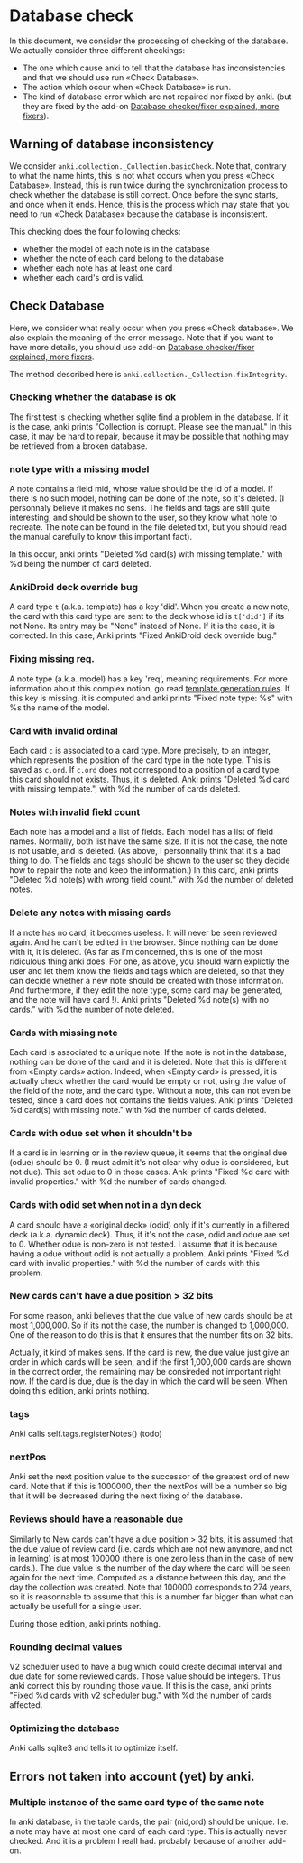 # Database check

In this document, we consider the processing of checking of the
database. We actually consider three different checkings:
* The one which cause anki to tell that the database has
inconsistencies and that we should use run «Check Database».
* The action which occur when «Check Database» is run.
* The kind of database error which are not repaired nor fixed by anki.
(but they are fixed by the add-on [Database checker/fixer explained,
more fixers](https://ankiweb.net/shared/info/1135180054)).

## Warning of database inconsistency

We consider ```anki.collection._Collection.basicCheck```. Note that,
contrary to what the name hints, this is not what occurs when you
press «Check Database». Instead, this is run twice during the
synchronization process to check whether the database is still
correct. Once before the sync starts, and once when it ends. Hence,
this is the process which may state that you need to run «Check
Database» because the database is inconsistent.

This checking does the four following checks:
* whether the model of each note is in the database
* whether the note of each card belong to the database
* whether each note has at least one card
* whether each card's ord is valid.

## Check Database
Here, we consider what really occur when you press «Check
database». We also explain the meaning of the error message. Note that
if you want to have more details, you should use add-on [Database
checker/fixer explained, more
fixers](https://ankiweb.net/shared/info/1135180054).

The method described here is ```anki.collection._Collection.fixIntegrity```.

### Checking whether the database is ok
The first test is checking whether sqlite find a problem in the
database. If it is the case, anki prints "Collection is
corrupt. Please see the manual." In this case, it may be hard to
repair, because it may be possible that nothing may be retrieved from
a broken database.

### note type with a missing model
A note contains a field mid, whose value should be the id of a
model. If there is no such model, nothing can be done of the note, so
it's deleted. (I personnaly believe it makes no sens. The fields and
tags are still quite interesting, and should be shown to the user, so
they know what note to recreate. The note can be found in the file
deleted.txt, but you should read the manual carefully to know this
important fact).

In this occur, anki prints "Deleted %d card(s) with missing template."
with %d being the number of card deleted.

### AnkiDroid deck override bug
A card type ```t``` (a.k.a. template) has a key 'did'. When you create
a new note, the card with this card type are sent to the deck whose id
is ```t['did']``` if its not None.  Its entry may be "None" instead of
None. If it is the case, it is corrected. In this case, Anki prints
"Fixed AnkiDroid deck override bug."

### Fixing missing req.
A note type (a.k.a. model) has a key 'req', meaning requirements. For
more information about this complex notion, go read [template
generation rules](templates_generation_rules.md). If this key is
missing, it is computed and anki prints "Fixed note type: %s" with %s
the name of the model.

### Card with invalid ordinal
Each card ```c``` is associated to a card type. More precisely, to an integer,
which represents the position of the card type in the note type. This
is saved as ```c.ord```. If ```c.ord``` does not correspond to a
position of a card type, this card should not exists. Thus, it is
deleted. Anki prints "Deleted %d card with missing template.", with %d
the number of cards deleted.

### Notes with invalid field count
Each note has a model and a list of fields. Each model has a list of
field names. Normally, both list have the same size. If it is not the
case, the note is not usable, and is deleted. (As above, I personnally
think that it's a bad thing to do. The fields and tags should be shown
to the user so they decide how to repair the note and keep the
information.) In this card, anki prints "Deleted %d note(s) with wrong
field count." with %d the number of deleted notes.

### Delete any notes with missing cards
If a note has no card, it becomes useless. It will never be seen
reviewed again. And he can't be edited in the browser. Since nothing
can be done with it, it is deleted.  (As far as I'm concerned, this is
one of the most ridiculous thing anki does. For one, as above, you
should warn explictly the user and let them know the fields and tags
which are deleted, so that they can decide whether a new note should
be created with those information. And furthermore, if they edit the
note type, some card may be generated, and the note will have card
!). Anki prints "Deleted %d note(s) with no cards." with %d the number
of note deleted.

### Cards with missing note
Each card is associated to a unique note. If the note is not in the
database, nothing can be done of the card and it is deleted. Note that
this is different from «Empty cards» action. Indeed, when «Empty card»
is pressed, it is actually check whether the card would be empty or
not, using the value of the field of the note, and the card
type. Without a note, this can not even be tested, since a card does
not contains the fields values. Anki prints "Deleted %d card(s) with
missing note." with %d the number of cards deleted.

### Cards with odue set when it shouldn't be
If a card is in learning or in the review queue, it seems that the
original due (odue) should be 0. (I must admit it's not clear why odue
is considered, but not due). This set odue to 0 in those cases. Anki
prints "Fixed %d card with invalid properties." with %d the number of
cards changed.

### Cards with odid set when not in a dyn deck
A card should have a «original deck» (odid) only if it's currently in
a filtered deck (a.k.a. dynamic deck). Thus, if it's not the case,
odid and odue are set to 0. Whether odue is non-zero is not tested. I
assume that it is because having a odue without odid is not actually a
problem. Anki prints "Fixed %d card with invalid properties." with %d
the number of cards with this problem.

### New cards can't have a due position > 32 bits
For some reason, anki believes that the due value of new cards should
be at most 1,000,000. So if its not the case, the number is changed to
1,000,000. One of the reason to do this is that it ensures that the
number fits on 32 bits.

Actually, it kind of makes sens. If the card is new, the due value
just give an order in which cards will be seen, and if the first
1,000,000 cards are shown in the correct order, the remaining may be
consireded not important right now. If the card is due, due is the
day in which the card will be seen. When doing this edition, anki
prints nothing.

### tags
Anki calls self.tags.registerNotes() (todo)

### nextPos
Anki set the next position value to the successor of the greatest ord
of new card. Note that if this is 1000000, then the nextPos will be a
number so big that it will be decreased during the next fixing of the
database.

### Reviews should have a reasonable due
Similarly to New cards can't have a due position > 32 bits, it is
assumed that the due value of review card (i.e. cards which are not
new anymore, and not in learning) is at most 100000 (there is one zero
less than in the case of new cards.). The due value is the number of
the
day where the card will be seen again for the next time. Computed as a
distance between this day, and the day the collection was
created. Note that 100000 corresponds to 274 years, so it is
reasonnable to assume that this is a number far bigger than what can
actually be usefull for a single user.

During those edition, anki prints nothing.

### Rounding decimal values
V2 scheduler used to have a bug which could create decimal interval
and due date for some reviewed cards. Those value should be
integers. Thus anki correct this by rounding those value. If this is
the case, anki prints "Fixed %d cards with v2 scheduler bug." with %d
the number of cards affected.

### Optimizing the database
Anki calls sqlite3 and tells it to optimize itself.


## Errors not taken into account (yet) by anki.

### Multiple instance of the same card type of the same note
In anki database, in the table cards, the pair (nid,ord) should be
unique. I.e. a note may have at most one card of each card type. This
is actually never checked. And it is a problem I reall had. probably
because of another add-on.
